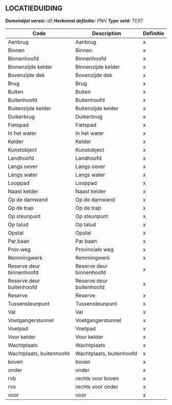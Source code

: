﻿## LOCATIEDUIDING

*__Domeinlijst versie:__ d5*
*__Herkomst definitie:__ PNH*
*__Type veld:__ TEXT*

|__Code__ |__Description__ |__Definitie__	|
|	---	|	---	|   ---	| 
| Aanbrug | Aanbrug | x |
| Binnen | Binnen | x |
| Binnenhoofd | Binnenhoofd | x |
| Binnenzijde kelder | Binnenzijde kelder | x |
| Bovenzijde dek | Bovenzijde dek | x |
| Brug | Brug | x |
| Buiten | Buiten | x |
| Buitenhoofd | Buitenhoofd | x |
| Buitenzijde kelder | Buitenzijde kelder | x |
| Duikerbrug | Duikerbrug | x |
| Fietspad | Fietspad | x |
| In het water | In het water | x |
| Kelder | Kelder | x |
| Kunstobject | Kunstobject | x |
| Landhoofd | Landhoofd | x |
| Langs oever | Langs oever | x |
| Langs water | Langs water | x |
| Looppad | Looppad | x |
| Naast kelder | Naast kelder | x |
| Op de damwand | Op de damwand | x |
| Op de trap | Op de trap | x |
| Op steunpunt | Op steunpunt | x |
| Op talud | Op talud | x |
| Opstal | Opstal | x |
| Par.baan | Par.baan | x |
| Prov.weg | Provinciale weg | x |
| Remmingwerk | Remmingwerk | x |
| Reserve deur binnenhoofd | Reserve deur binnenhoofd | x |
| Reserve deur buitenhoofd | Reserve deur buitenhoofd | x |
| Reserve | Reserve | x |
| Tussensteunpunt | Tussensteunpunt | x |
| Val | Val | x |
| Voetgangerstunnel | Voetgangerstunnel | x |
| Voetpad | Voetpad | x |
| Voor kelder | Voor kelder | x |
| Wachtplaats | Wachtplaats | x |
| Wachtplaats, buitenhoofd | Wachtplaats, buitenhoofd | x |
| boven | boven | x |
| onder | onder | x |
| rvb | rechts voor boven | x |
| rvo | rechts voor onder | x |
| voor | voor | x |

